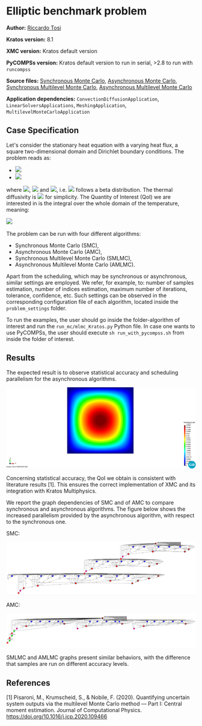 # Elliptic benchmark problem

**Author:** [Riccardo Tosi](https://github.com/riccardotosi)

**Kratos version:** 8.1

**XMC version:** Kratos default version

**PyCOMPSs version:** Kratos default version to run in serial, >2.8 to run with `runcompss`

**Source files:** [Synchronous Monte Carlo](synchronous_monte_carlo), [Asynchronous Monte Carlo](asynchronous_monte_carlo), [Synchronous Multilevel Monte Carlo](synchronous_multilevel_monte_carlo), [Asynchronous Multilevel Monte Carlo](asynchronous_multilevel_monte_carlo)

**Application dependencies:** `ConvectionDiffusionApplication`, `LinearSolversApplications`, `MeshingApplication`, `MultilevelMonteCarloApplication`

## Case Specification
Let's consider the stationary heat equation with a varying heat flux, a square two-dimensional domain and Dirichlet boundary conditions. The problem reads as:

* <img src="https://render.githubusercontent.com/render/math?math=\nabla \cdot k \nabla \phi = \varepsilon f \ , \quad \phi \in \Omega">
* <img src="https://render.githubusercontent.com/render/math?math=\phi = 0 \ , \quad \phi \in \partial \Omega">

where <img src="https://render.githubusercontent.com/render/math?math=\Omega=[0,1]\times[0,1]">, <img src="https://render.githubusercontent.com/render/math?math=f=-432(x^2+y^2-x-y)"> and <img src="https://render.githubusercontent.com/render/math?math=\varepsilon \sim \beta(2,6)">, i.e. <img src="https://render.githubusercontent.com/render/math?math=\varepsilon"> follows a beta distribution. The thermal diffusivity is <img src="https://render.githubusercontent.com/render/math?math=k=1"> for simplicity. The Quantity of Interest (QoI) we are interested in is the integral over the whole domain of the temperature, meaning:

<img src="https://render.githubusercontent.com/render/math?math=QoI=\int_{\Omega}\phi(x,y)dxdy \,.">

The problem can be run with four different algorithms:

* Synchronous Monte Carlo (SMC),
* Asynchronous Monte Carlo (AMC),
* Synchronous Multilevel Monte Carlo (SMLMC),
* Asynchronous Multilevel Monte Carlo (AMLMC).

Apart from the scheduling, which may be synchronous or asynchronous, similar settings are employed. We refer, for example, to: number of samples estimation, number of indices estimation, maximum number of iterations, tolerance, confidence, etc. Such settings can be observed in the corresponding configuration file of each algorithm, located inside the `problem_settings` folder.

To run the examples, the user should go inside the folder-algorithm of interest and run the `run_mc/mlmc_Kratos.py` Python file. In case one wants to use PyCOMPSs, the user should execute `sh run_with_pycompss.sh` from inside the folder of interest.

## Results

The expected result is to observe statistical accuracy and scheduling parallelism for the asynchronous algorithms.

<img src="results/poisson.png" alt="temperature" width="700"/>

Concerning statistical accuracy, the QoI we obtain is consistent with literature results [1]. This ensures the correct implementation of XMC and its integration with Kratos Multiphysics.

We report the graph dependencies of SMC and of AMC to compare synchronous and asynchronous algorithms. The figure below shows the increased parallelism provided by the asynchronous algorithm, with respect to the synchronous one.

SMC:

<img src="results/SMC_graph.PNG" alt="SMC" width="700"/>

AMC: 

<img src="results/AMC_graph.PNG" alt="AMC" width="700"/>

SMLMC and AMLMC graphs present similar behaviors, with the difference that samples are run on different accuracy levels.

## References

[1] Pisaroni, M., Krumscheid, S., & Nobile, F. (2020). Quantifying uncertain system outputs via the multilevel Monte Carlo method — Part I: Central moment estimation. Journal of Computational Physics. https://doi.org/10.1016/j.jcp.2020.109466
